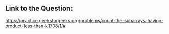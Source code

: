 ## Link to the Question:

https://practice.geeksforgeeks.org/problems/count-the-subarrays-having-product-less-than-k1708/1/#

